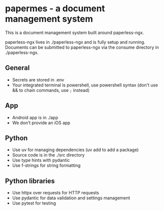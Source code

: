 # papermes - a document management system

This is a document management system built around paperless-ngx. 

paperless-ngx lives in ./paperless-ngx and is fully setup and running. Documents can be submitted to paperless-ngx via the consume directory in ./paperless-ngx.

## General
- Secrets are stored in .env
- Your integrated terminal is powershell, use powershell syntax (don't use && to chain commands, use `;` instead)

## App
- Android app is in ./app
- We don't provide an iOS app

## Python
- Use uv for managing dependencies (uv add <package> to add a package)
- Source code is in the ./src directory
- Use type hints with pydantic
- Use f-strings for string formatting

## Python libraries
- Use httpx over requests for HTTP requests
- Use pydantic for data validation and settings management
- Use pytest for testing
